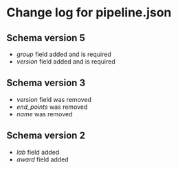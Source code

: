 Change log for pipeline.json
=============================


Schema version 5
----------------

* *group* field added and is required
* *version* field added  and is required


Schema version 3
----------------

* *version* field was removed
* *end_points* was removed
* *name* was removed

Schema version 2
----------------

* *lab* field added
* *award* field added
